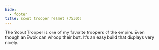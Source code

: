 ```yaml
---
hide:
  - footer
title: scout trooper helmet (75305)
---
```


The Scout Trooper is one of my favorite troopers of the empire. Even though an Ewok can whoop their butt.
It’s an easy build that displays very nicely.
